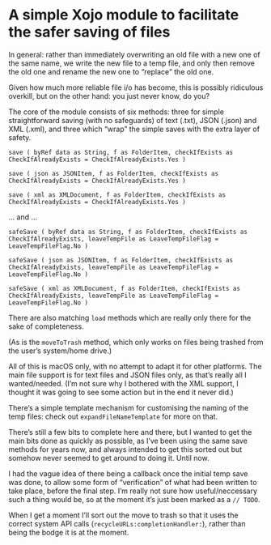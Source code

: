 # A simple Xojo module to facilitate the safer saving of files

In general: rather than immediately overwriting an old file with a new one of the same name, we write the new file to a temp file, and only then remove the old one and rename the new one to “replace” the old one.

Given how much more reliable file i/o has become, this is possibly ridiculous overkill, but on the other hand: you just never know, do you?

The core of the module consists of six methods: three for simple straightforward saving (with no safeguards) of text (.txt), JSON (.json) and XML (.xml), and three which “wrap” the simple saves with the extra layer of safety.

`save ( byRef data as String, f as FolderItem, checkIfExists as CheckIfAlreadyExists = CheckIfAlreadyExists.Yes )`

`save ( json as JSONItem, f as FolderItem, checkIfExists as CheckIfAlreadyExists = CheckIfAlreadyExists.Yes )`

`save ( xml as XMLDocument, f as FolderItem, checkIfExists as CheckIfAlreadyExists = CheckIfAlreadyExists.Yes )`

... and ...

`safeSave ( byRef data as String, f as FolderItem, checkIfExists as CheckIfAlreadyExists, leaveTempFile as LeaveTempFileFlag = LeaveTempFileFlag.No )`

`safeSave ( json as JSONItem, f as FolderItem, checkIfExists as CheckIfAlreadyExists, leaveTempFile as LeaveTempFileFlag = LeaveTempFileFlag.No )`
  
`safeSave ( xml as XMLDocument, f as FolderItem, checkIfExists as CheckIfAlreadyExists, leaveTempFile as LeaveTempFileFlag = LeaveTempFileFlag.No )`

There are also matching `load` methods which are really only there for the sake of completeness.

(As is the `moveToTrash` method, which only works on files being trashed from the user’s system/home drive.)

All of this is macOS only, with no attempt to adapt it for other platforms. The main file support is for text files and JSON files only, as that’s really all I wanted/needed. (I’m not sure why I bothered with the XML support, I thought it was going to see some action but in the end it never did.)

There’s a simple template mechanism for customising the naming of the temp files: check out `expandFileNameTemplate` for more on that.

There’s still a few bits to complete here and there, but I wanted to get the main bits done as quickly as possible, as I’ve been using the same save methods for years now, and always intended to get this sorted out but somehow never seemed to get around to doing it. Until now.

I had the vague idea of there being a callback once the initial temp save was done, to allow some form of “verification” of what had been written to take place, before the final step. I’m really not sure how useful/neccessary such a thing would be, so at the moment it’s just been marked as a `// TODO`.

When I get a moment I’ll sort out the move to trash so that it uses the correct system API calls (`recycleURLs:completionHandler:`), rather than being the bodge it is at the moment.

